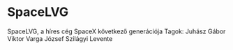 # SpaceLVG
SpaceLVG, a híres cég SpaceX következő generációja
Tagok: Juhász Gábor
       Viktor Varga József
       Szilágyi Levente
